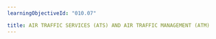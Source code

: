 ```yaml
---
learningObjectiveId: "010.07"

title: AIR TRAFFIC SERVICES (ATS) AND AIR TRAFFIC MANAGEMENT (ATM)
---
```

